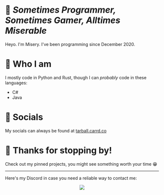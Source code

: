 # :wave: *Sometimes Programmer, Sometimes Gamer, Alltimes Miserable*
Heyo. I'm Misery. I've been programming since December 2020.

# :construction_worker: Who I am
I mostly code in Python and Rust, though I can *probably* code in these languages:
* C#
* Java

# :speech_balloon: Socials
My socials can always be found at [tarball.carrd.co](https://tarball.carrd.co/)

# :hugs: Thanks for stopping by!
Check out my pinned projects, you might see something worth your time :grin:

-------
Here's my Discord in case you need a reliable way to contact me:

<!-- Lanyard Profile -->
<p align="center">
  <img src="https://lanyard-profile-readme.vercel.app/api/755257427968000065?idleMessage=Off%20to%20somewhere%20worth%20living%20:%3E&theme=dark" onclick="window.location = 'https://discord.com/users/755257427968000065'"> 
</p>
